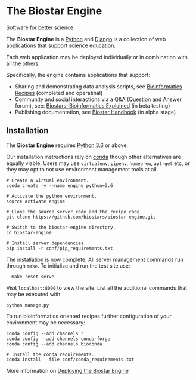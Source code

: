 # The Biostar Engine

Software for better science.

The **Biostar Engine** is a [Python][python] and [Django][django] is a collection of web applications that support science education.

Each web application may be deployed individually or in combination with all the others.

Specifically, the engine contains applications that support:

- Sharing and demonstrating data analysis scripts, see [Bioinformatics Recipes][recipes] (completed and operatinal)
- Community and social interactions via a Q&A (Question and Answer forum), see: [Biostars: Bioinformatics Explained][biostars] (in beta testing)
- Publishing documentation, see [Biostar Handbook][handbook] (in alpha stage)

[python]: https://www.python.org/
[django]: https://www.djangoproject.com/
[biostars]: https://www.biostars.org
[recipes]: https://www.bioinformatics.recipes
[handbook]: https://www.biostarhandbook.com
[conda]: https://conda.io/docs/

## Installation

The **Biostar Engine**  requires [Python 3.6][python] or above.

Our installation instructions rely on [conda][conda] though other alternatives are equally viable.  Users may use `virtualenv`, `pipenv`, `homebrew`, `apt-get` etc, or they may opt to not use environment management tools at all.

    # Create a virtual environment.
    conda create -y --name engine python=3.6
    
    # Activate the python environment.
    source activate engine

    # Clone the source server code and the recipe code.
    git clone https://github.com/biostars/biostar-engine.git

    # Switch to the biostar-engine directory.
    cd biostar-engine

    # Install server dependencies.
    pip install -r conf/pip_requirements.txt

The installation is now complete. All server management commands run through `make`. To initialize and run the test site use:

      make reset serve

Visit `localhost:8000` to view the site. List all the additional commands that may be executed with

    python manage.py

To run bioinformatics oriented recipes further configuration of your environment may be necessary:

    conda config --add channels r
    conda config --add channels conda-forge
    conda config --add channels bioconda

    # Install the conda requirements.
    conda install --file conf/conda_requirements.txt

More information on [Deploying the Biostar Engine](docs/engine-deploy.md)
